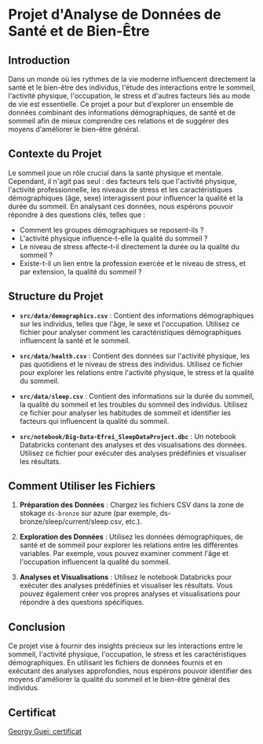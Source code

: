 # Projet d'Analyse de Données de Santé et de Bien-Être

## Introduction

Dans un monde où les rythmes de la vie moderne influencent directement la santé et le bien-être des individus, l'étude des interactions entre le sommeil, l'activité physique, l'occupation, le stress et d'autres facteurs liés au mode de vie est essentielle. Ce projet a pour but d'explorer un ensemble de données combinant des informations démographiques, de santé et de sommeil afin de mieux comprendre ces relations et de suggérer des moyens d'améliorer le bien-être général.

## Contexte du Projet

Le sommeil joue un rôle crucial dans la santé physique et mentale. Cependant, il n'agit pas seul : des facteurs tels que l'activité physique, l'activité professionnelle, les niveaux de stress et les caractéristiques démographiques (âge, sexe) interagissent pour influencer la qualité et la durée du sommeil. En analysant ces données, nous espérons pouvoir répondre à des questions clés, telles que :

- Comment les groupes démographiques se reposent-ils ?
- L'activité physique influence-t-elle la qualité du sommeil ?
- Le niveau de stress affecte-t-il directement la durée ou la qualité du sommeil ?
- Existe-t-il un lien entre la profession exercée et le niveau de stress, et par extension, la qualité du sommeil ?

## Structure du Projet

- **`src/data/demographics.csv`** : Contient des informations démographiques sur les individus, telles que l'âge, le sexe et l'occupation. Utilisez ce fichier pour analyser comment les caractéristiques démographiques influencent la santé et le sommeil.

- **`src/data/health.csv`** : Contient des données sur l'activité physique, les pas quotidiens et le niveau de stress des individus. Utilisez ce fichier pour explorer les relations entre l'activité physique, le stress et la qualité du sommeil.

- **`src/data/sleep.csv`** : Contient des informations sur la durée du sommeil, la qualité du sommeil et les troubles du sommeil des individus. Utilisez ce fichier pour analyser les habitudes de sommeil et identifier les facteurs qui influencent la qualité du sommeil.

- **`src/notebook/Big-Data-Efrei_SleepDataProject.dbc`** : Un notebook Databricks contenant des analyses et des visualisations des données. Utilisez ce fichier pour exécuter des analyses prédéfinies et visualiser les résultats.

## Comment Utiliser les Fichiers

1. **Préparation des Données** : Chargez les fichiers CSV dans la zone de stokage `ds-bronze` sur azure (par exemple, ds-bronze/sleep/current/sleep.csv, etc.).

2. **Exploration des Données** : Utilisez les données démographiques, de santé et de sommeil pour explorer les relations entre les différentes variables. Par exemple, vous pouvez examiner comment l'âge et l'occupation influencent la qualité du sommeil.

3. **Analyses et Visualisations** : Utilisez le notebook Databricks pour exécuter des analyses prédéfinies et visualiser les résultats. Vous pouvez également créer vos propres analyses et visualisations pour répondre à des questions spécifiques.

## Conclusion

Ce projet vise à fournir des insights précieux sur les interactions entre le sommeil, l'activité physique, l'occupation, le stress et les caractéristiques démographiques. En utilisant les fichiers de données fournis et en exécutant des analyses approfondies, nous espérons pouvoir identifier des moyens d'améliorer la qualité du sommeil et le bien-être général des individus.


## Certificat

[Georgy Guei: certificat](https://api.accredible.com/v1/auth/invite?code=b3a56d0dd19d60b2998a&credential_id=c439941e-d8ce-42b6-8155-2ca2809b0763&url=https%3A%2F%2Fcredentials.databricks.com%2Fc439941e-d8ce-42b6-8155-2ca2809b0763&ident=93539bc4-5d06-4b36-ab10-1c82092a4a97)